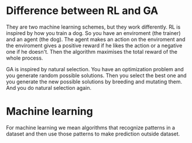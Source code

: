 # Difference between RL and GA
They are two machine learning schemes, but they work differently.
RL is inspired by how you train a dog. So you have an enviroment (the trainer) and an agent (the dog). The agent makes an action on the enviroment and the enviroment gives a positive reward if he likes the action or a negative one if he doesn't.
Then the algorithm maximises the total reward of the whole process.

GA is inspired by natural selection. You have an optimization problem and you generate random possible solutions. Then you select the best one and you generate the new possible solutions by breeding and mutating them. And you do natural selection again.




# Machine learning
For machine learning we mean algorithms that recognize patterns in a dataset and then use those patterns to make prediction outside dataset.